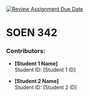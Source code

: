[![Review Assignment Due Date](https://classroom.github.com/assets/deadline-readme-button-22041afd0340ce965d47ae6ef1cefeee28c7c493a6346c4f15d667ab976d596c.svg)](https://classroom.github.com/a/-9QgYBSe)
# SOEN 342 

### Contributors:
- **[Student 1 Name]**  
  Student ID: [Student 1 ID]

- **[Student 2 Name]**  
  Student ID: [Student 2 ID]
